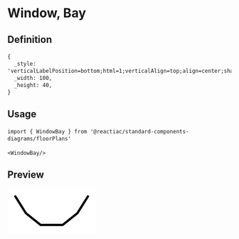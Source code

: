 # Window, Bay

## Definition

```
{
  _style: 'verticalLabelPosition=bottom;html=1;verticalAlign=top;align=center;shape=mxgraph.floorplan.windowBay;strokeWidth=3;aspect=fixed;',
  _width: 100,
  _height: 40,
}
```

## Usage

```
import { WindowBay } from '@reactiac/standard-components-diagrams/floorPlans'

<WindowBay/>
```

## Preview

<img src="./window-bay.png" width="200"/>
